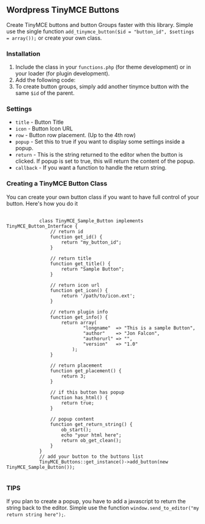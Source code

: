 <h2>Wordpress TinyMCE Buttons</h2>

<p>Create TinyMCE buttons and button Groups faster with this library. Simple use the single function <code>add_tinymce_button($id = "button_id", $settings = array());</code> or create your own class.</p>

<h3>Installation</h3>

<ol>
	<li>Include the class in your <code>functions.php</code> (for theme development) or in your loader (for plugin development).</li>
	<li>Add the following code: <code><?php add_tinymce_button($id = "button_id", $settings = array()); ?></code></li>
	<li>To create button groups, simply add another tinymce button with the same <code>$id</code> of the parent.</li>
</ol>

<h3>Settings</h3>

<ul>
	<li><code>title</code> - Button Title</li>
	<li><code>icon</code> - Button Icon URL</li>
	<li><code>row</code> - Button row placement. (Up to the 4th row)</li>
	<li><code>popup</code> - Set this to true if you want to display some settings inside a popup.</li>
	<li><code>return</code> - This is the string returned to the editor when the button is clicked. If popup is set to true, this will return the content of the popup.</li>
	<li><code>callback</code> - If you want a function to handle the return string.</li>
</ul>

<h3>Creating a TinyMCE Button Class</h3>

<p>You can create your own button class if you want to have full control of your button. Here's how you do it</p>

<pre>
	<code>
			class TinyMCE_Sample_Button implements TinyMCE_Button_Interface {
				// return id
				function get_id() {
					return "my_button_id";
				}

				// return title
				function get_title() {
					return "Sample Button";
				}

				// return icon url
				function get_icon() {
					return '/path/to/icon.ext';
				}

				// return plugin info
				function get_info() {
					return array(
							"longname"  => "This is a sample Button",
							"author"    => "Jon Falcon",
							"authorurl" => "",
							"version"   => "1.0"
						);
				}

				// return placement
				function get_placement() {
					return 3;
				}

				// if this button has popup
				function has_html() {
					return true;
				}

				// popup content
				function get_return_string() {
					ob_start();
					echo "your html here";
					return ob_get_clean();
				}
			}
			// add your button to the buttons list
			TinyMCE_Buttons::get_instance()->add_button(new TinyMCE_Sample_Button());
	</code>
</pre>

<h3>TIPS</h3>

<p>If you plan to create a popup, you have to add a javascript to return the string back to the editor. Simple use the function <code>window.send_to_editor("my return string here");</code>.</p>